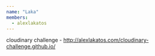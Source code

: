 ```yaml
---
name: "Laka"
members: 
  - alexlakatos
---
```


cloudinary challenge - http://alexlakatos.com/cloudinary-challenge.github.io/
